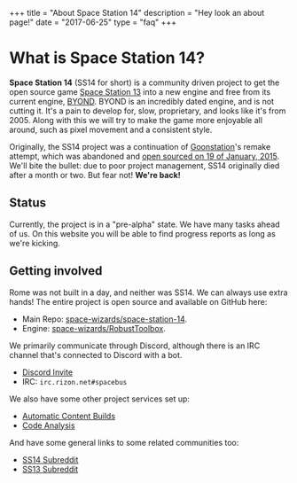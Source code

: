 +++
title = "About Space Station 14"
description = "Hey look an about page!"
date = "2017-06-25"
type = "faq"
+++

# What is Space Station 14?

**Space Station 14** (SS14 for short) is a community driven project to get the open source game [Space Station 13](https://spacestation13.com/) into a new engine and free from its current engine, [BYOND](https://secure.byond.com/). BYOND is an incredibly dated engine, and is not cutting it. It's a pain to develop for, slow, proprietary, and looks like it's from 2005. <!-- TODO: Verify how accurate this number is. --> Along with this we will try to make the game more enjoyable all around, such as pixel movement and a consistent style.

Originally, the SS14 project was a continuation of [Goonstation](https://forum.ss13.co/)'s remake attempt, which was abandoned and [open sourced on 19 of January, 2015](https://archive.fo/xey2L). We'll bite the bullet: due to poor project management, SS14 originally died after a month or two. But fear not! **We're back!**

## Status

Currently, the project is in a "pre-alpha" state. We have many tasks ahead of us. On this website you will be able to find progress reports as long as we're kicking.

## Getting involved

Rome was not built in a day, and neither was SS14. We can always use extra hands! The entire project is open source and available on GitHub here:

* Main Repo: [space-wizards/space-station-14](https://github.com/space-wizards/space-station-14).
* Engine: [space-wizards/RobustToolbox](https://github.com/space-wizards/RobustToolbox).

We primarily communicate through Discord, although there is an IRC channel that's connected to Discord with a bot.

* [Discord Invite](https://discord.gg/T5EejNS)
* IRC: `irc.rizon.net#spacebus`

We also have some other project services set up:

* [Automatic Content Builds](/about/nightlies)
* [Code Analysis](https://sonarcloud.io/dashboard?id=ss14)

And have some general links to some related communities too:

* [SS14 Subreddit](https://ss14.reddit.com)
* [SS13 Subreddit](https://ss13.reddit.com)
